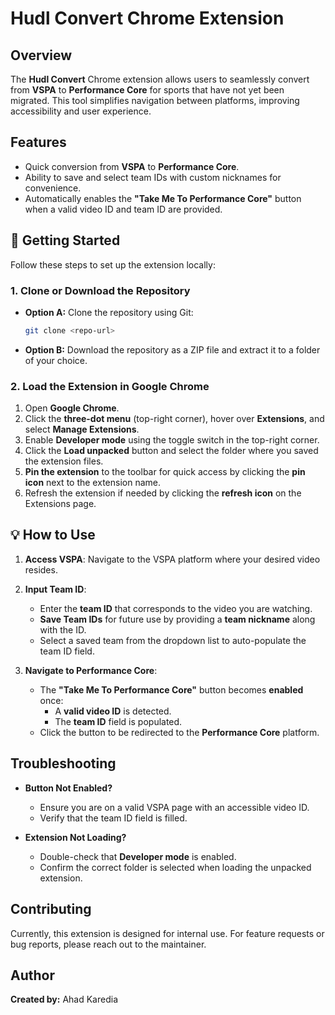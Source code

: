 # Hudl Convert Chrome Extension

## Overview
The **Hudl Convert** Chrome extension allows users to seamlessly convert from **VSPA** to **Performance Core** for sports that have not yet been migrated. This tool simplifies navigation between platforms, improving accessibility and user experience.

## Features
- Quick conversion from **VSPA** to **Performance Core**.
- Ability to save and select team IDs with custom nicknames for convenience.
- Automatically enables the **"Take Me To Performance Core"** button when a valid video ID and team ID are provided.


## 🚀 Getting Started

Follow these steps to set up the extension locally:

### 1. Clone or Download the Repository
- **Option A:** Clone the repository using Git:
  ```bash
  git clone <repo-url>
  ```
- **Option B:** Download the repository as a ZIP file and extract it to a folder of your choice.

### 2. Load the Extension in Google Chrome
1. Open **Google Chrome**.
2. Click the **three-dot menu** (top-right corner), hover over **Extensions**, and select **Manage Extensions**.
3. Enable **Developer mode** using the toggle switch in the top-right corner.
4. Click the **Load unpacked** button and select the folder where you saved the extension files.
5. **Pin the extension** to the toolbar for quick access by clicking the **pin icon** next to the extension name.
6. Refresh the extension if needed by clicking the **refresh icon** on the Extensions page.


## 💡 How to Use

1. **Access VSPA**: Navigate to the VSPA platform where your desired video resides.

2. **Input Team ID**:
   - Enter the **team ID** that corresponds to the video you are watching.
   - **Save Team IDs** for future use by providing a **team nickname** along with the ID.
   - Select a saved team from the dropdown list to auto-populate the team ID field.

3. **Navigate to Performance Core**:
   - The **"Take Me To Performance Core"** button becomes **enabled** once:
     - A **valid video ID** is detected.
     - The **team ID** field is populated.
   - Click the button to be redirected to the **Performance Core** platform.


## Troubleshooting
- **Button Not Enabled?**
  - Ensure you are on a valid VSPA page with an accessible video ID.
  - Verify that the team ID field is filled.

- **Extension Not Loading?**
  - Double-check that **Developer mode** is enabled.
  - Confirm the correct folder is selected when loading the unpacked extension.


## Contributing
Currently, this extension is designed for internal use. For feature requests or bug reports, please reach out to the maintainer.


## Author
**Created by:** Ahad Karedia


